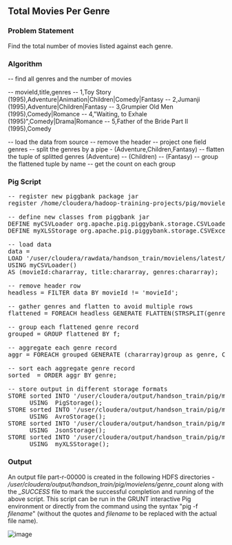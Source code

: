 ## Total Movies Per Genre

### Problem Statement
Find the total number of movies listed against each genre.

### Algorithm
-- find all genres and the number of movies

-- movieId,title,genres
-- 1,Toy Story (1995),Adventure|Animation|Children|Comedy|Fantasy
-- 2,Jumanji (1995),Adventure|Children|Fantasy
-- 3,Grumpier Old Men (1995),Comedy|Romance
-- 4,"Waiting, to Exhale (1995)",Comedy|Drama|Romance
-- 5,Father of the Bride Part II (1995),Comedy

-- load the data from source
-- remove the header
-- project one field genres
-- split the genres by a pipe   - (Adventure,Children,Fantasy)
-- flatten the tuple of splitted genres (Adventure)
--                                     (Children)
--                                     (Fantasy)
-- group the flattened tuple by name
-- get the count on each group

### Pig Script
<pre>
-- register new piggbank package jar
register /home/cloudera/hadoop-training-projects/pig/movielens/piggybank-0.16.0.jar;

-- define new classes from piggbank jar
DEFINE myCSVLoader org.apache.pig.piggybank.storage.CSVLoader();
DEFINE myXLSStorage org.apache.pig.piggybank.storage.CSVExcelStorage();

-- load data
data =
LOAD '/user/cloudera/rawdata/handson_train/movielens/latest/movies'
USING myCSVLoader()
AS (movieId:chararray, title:chararray, genres:chararray);

-- remove header row
headless = FILTER data BY movieId != 'movieId';

-- gather genres and flatten to avoid multiple rows
flattened = FOREACH headless GENERATE FLATTEN(STRSPLIT(genres, '\\|', 0)) as f;

-- group each flattened genre record
grouped = GROUP flattened BY f;

-- aggregate each genre record
aggr = FOREACH grouped GENERATE (chararray)group as genre, COUNT(flattened) as num;

-- sort each aggregate genre record
sorted  = ORDER aggr BY genre;

-- store output in different storage formats
STORE sorted INTO '/user/cloudera/output/handson_train/pig/movielens/genre_count/text-file'
      USING  PigStorage();
STORE sorted INTO '/user/cloudera/output/handson_train/pig/movielens/genre_count/avro-file'
      USING  AvroStorage();
STORE sorted INTO '/user/cloudera/output/handson_train/pig/movielens/genre_count/json-file'
      USING  JsonStorage();
STORE sorted INTO '/user/cloudera/output/handson_train/pig/movielens/genre_count/excel-file'
      USING  myXLSStorage();
</pre>

### Output
An output file part-r-00000 is created in the following HDFS directories - <i>/user/cloudera/output/handson_train/pig/movielens/genre_count</i> along with the <i>_SUCCESS</i> file to mark the successful completion and running of the above script. This script can be run in the GRUNT interactive Pig environment or directly from the command using the syntax "pig -f <i>filename</i>" (without the quotes and <i>filename</i> to be replaced with the actual file name).

![image](https://user-images.githubusercontent.com/19809692/27765086-f7039d68-5e76-11e7-8f81-ea5e9b6db47a.png)


